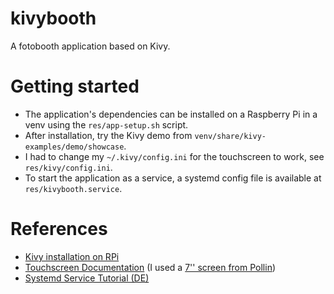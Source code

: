 kivybooth
=========

A fotobooth application based on Kivy.


# Getting started
 * The application's dependencies can be installed on a Raspberry Pi in a venv using the `res/app-setup.sh` script.
 * After installation, try the Kivy demo from `venv/share/kivy-examples/demo/showcase`.
 * I had to change my `~/.kivy/config.ini` for the touchscreen to work, see `res/kivy/config.ini`.
 * To start the application as a service, a systemd config file is available at `res/kivybooth.service`.


# References
 * [Kivy installation on RPi](https://kivy.org/doc/stable/installation/installation-rpi.html)
 * [Touchscreen Documentation](https://wiki.52pi.com/index.php/7-Inch-1024x600_Capacitive_Touch_Screen_DIY_Kit_SKU:_EP-0084) (I used a [7'' screen from Pollin](https://www.pollin.de/p/7-17-78-cm-display-set-mit-touchscreen-hdmi-vga-video-810841))
 * [Systemd Service Tutorial (DE)](https://wiki.ubuntuusers.de/Howto/systemd_Service_Unit_Beispiel/)
